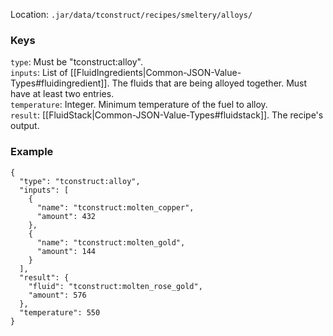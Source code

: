 Location: `.jar/data/tconstruct/recipes/smeltery/alloys/`
### Keys
`type`: Must be "tconstruct:alloy".  
`inputs`: List of [[FluidIngredients|Common-JSON-Value-Types#fluidingredient]]. The fluids that are being alloyed together. Must have at least two entries.  
`temperature`: Integer. Minimum temperature of the fuel to alloy.  
`result`: [[FluidStack|Common-JSON-Value-Types#fluidstack]]. The recipe's output.  

### Example
    {
      "type": "tconstruct:alloy",
      "inputs": [
        {
          "name": "tconstruct:molten_copper",
          "amount": 432
        },
        {
          "name": "tconstruct:molten_gold",
          "amount": 144
        }
      ],
      "result": {
        "fluid": "tconstruct:molten_rose_gold",
        "amount": 576
      },
      "temperature": 550
    }